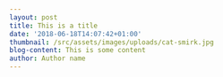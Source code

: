 ```yaml
---
layout: post
title: This is a title
date: '2018-06-18T14:07:42+01:00'
thumbnail: /src/assets/images/uploads/cat-smirk.jpg
blog-content: This is some content
author: Author name
---
```


